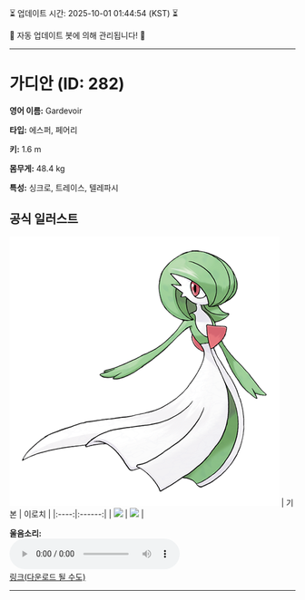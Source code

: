 
⏳ 업데이트 시간: 2025-10-01 01:44:54 (KST) ⏳

🤖 자동 업데이트 봇에 의해 관리됩니다! 🤖

---

# 가디안 (ID: 282)
**영어 이름:** Gardevoir

**타입:** 에스퍼, 페어리

**키:** 1.6 m

**몸무게:** 48.4 kg

**특성:** 싱크로, 트레이스, 텔레파시

## 공식 일러스트
![](https://raw.githubusercontent.com/PokeAPI/sprites/master/sprites/pokemon/other/official-artwork/282.png)
| 기본 | 이로치 |
|:----:|:------:|
| <img src="http://play.pokemonshowdown.com/sprites/ani/gardevoir.gif" width="200"> | <img src="http://play.pokemonshowdown.com/sprites/ani-shiny/gardevoir.gif" width="200"> |

**울음소리:**<br><audio controls src="https://raw.githubusercontent.com/PokeAPI/cries/main/cries/pokemon/latest/282.ogg"></audio><br> [링크(다운로드 될 수도)](https://raw.githubusercontent.com/PokeAPI/cries/main/cries/pokemon/latest/282.ogg)


---
